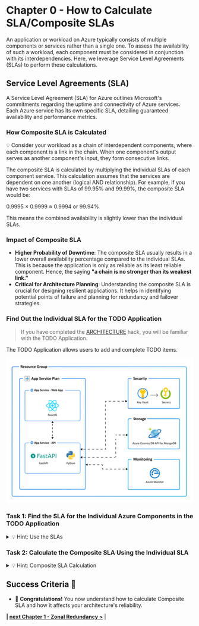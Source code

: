 # Chapter 0 - How to Calculate SLA/Composite SLAs

An application or workload on Azure typically consists of multiple components or services rather than a single one. To assess the availability of such a workload, each component must be considered in conjunction with its interdependencies. Here, we leverage Service Level Agreements (SLAs) to perform these calculations.

## Service Level Agreements (SLA)

A Service Level Agreement (SLA) for Azure outlines Microsoft's commitments regarding the uptime and connectivity of Azure services. Each Azure service has its own specific SLA, detailing guaranteed availability and performance metrics.

### How Composite SLA is Calculated

💡 Consider your workload as a chain of interdependent components, where each component is a link in the chain. When one component's output serves as another component's input, they form consecutive links.

The composite SLA is calculated by multiplying the individual SLAs of each component service. This calculation assumes that the services are dependent on one another (logical AND relationship). For example, if you have two services with SLAs of 99.95% and 99.99%, the composite SLA would be:

0.9995 × 0.9999 ≈ 0.9994 or 99.94%

This means the combined availability is slightly lower than the individual SLAs.

### Impact of Composite SLA

* **Higher Probability of Downtime**: The composite SLA usually results in a lower overall availability percentage compared to the individual SLAs. This is because the application is only as reliable as its least reliable component. Hence, the saying **"a chain is no stronger than its weakest link."**
* **Critical for Architecture Planning**: Understanding the composite SLA is crucial for designing resilient applications. It helps in identifying potential points of failure and planning for redundancy and failover strategies.

### Find Out the Individual SLA for the TODO Application

> If you have completed the [ARCHITECTURE](../../2-ARCHITECTURE/README.md) hack, you will be familiar with the TODO Application.

The TODO Application allows users to add and complete TODO items.

![System Architecture Overview](../../2-ARCHITECTURE/image/01_resources.png)

### Task 1: Find the SLA for the Individual Azure Components in the TODO Application

<details close>
<summary>💡 Hint: Use the SLAs</summary>
<br>

Find the latest SLA provided by Microsoft in [Service Level Agreements (SLA) for Online Services](https://www.microsoft.com/licensing/docs/view/Service-Level-Agreements-SLA-for-Online-Services?lang=1&year=2024).

</details>

### Task 2: Calculate the Composite SLA Using the Individual SLA

<details close>
<summary>💡 Hint: Composite SLA Calculation</summary>
<br>

1. Identify the Azure services (components) that are connected.
2. Determine the chains of components within the application.
3. Use the latest SLA provided by Microsoft in [Service Level Agreements (SLA) for Online Services](https://www.microsoft.com/licensing/docs/view/Service-Level-Agreements-SLA-for-Online-Services?lang=1&year=2024) to find the SLA for each component in the chain.
4. Multiply the SLA values of each individual component (link) in the chain to get the composite SLA for that chain.
5. Identify the weakest link – the component/composites with the lowest SLA.

</details>

## Success Criteria 🎉

- 🎊 **Congratulations!** You now understand how to calculate Composite SLA and how it affects your architecture's reliability.

**| [next Chapter 1 - Zonal Redundancy >](../chapter-1/README.md)** |